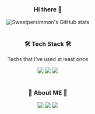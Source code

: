 <div align="center">

### Hi there 👋
  
![Sweetpersimmon's GitHub stats](https://github-readme-stats.vercel.app/api?username=sweetpersimmon&show_icons=true&theme=react)
  <br><br>
  
### 🛠 Tech Stack 🛠
  Techs that I've used at least once
  
  <img src="https://img.shields.io/badge/Python-3766AB?style=flat-square&logo=Python&logoColor=white"/></a>
  <img src="https://img.shields.io/badge/RStudio-75AADB?style=flat-square&logo=RStudio&logoColor=white"/></a>
  <img src="https://img.shields.io/badge/MySQL-4479A1?style=flat-square&logo=MySQL&logoColor=white"/></a>
<br><br>

### 💫 About ME 💫
<a href="https://velog.io/@sweetpersimmon" target="_blank"><img src="https://img.shields.io/badge/Velog-20c997?style=flat-square&logo=Vimeo&logoColor=white"/></a>
<img src="https://img.shields.io/badge/Notion-000000?style=flat-square&logo=Notion&logoColor=white"/></a>
<a href="mailto:gghdwl1103@gmail.com" target="_blank"><img src="https://img.shields.io/badge/Gmail-EA4335?style=flat-square&logo=Gmail&logoColor=white"/></a>

</div>
